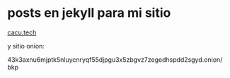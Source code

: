 # posts en jekyll para mi sitio

[cacu.tech](https://cacu.tech/)

y sitio onion:

43k3axnu6mjptk5nluycnryqf55djpgu3x5zbgvz7zegedhspdd2sgyd.onion/
bkp
